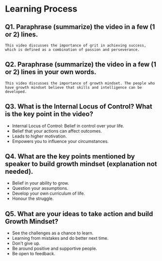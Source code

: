 # Learning Process

## Q1. Paraphrase (summarize) the video in a few (1 or 2) lines.
    This video discusses the importance of grit in achieving success, which is defined as a combination of passion and perseverance.
	
## Q2. Paraphrase (summarize) the video in a few (1 or 2) lines in your own words.
    This video discusses the importance of growth mindset. The people who have growth mindset believe that skills and intelligence can be developed.

## Q3. What is the Internal Locus of Control? What is the key point in the video?
   - Internal Locus of Control: Belief in control over your life.
   - Belief that your actions can affect outcomes.
   - Leads to higher motivation.
   - Empowers you to influence your circumstances. 

## Q4. What are the key points mentioned by speaker to build growth mindset (explanation not needed).
   - Belief in your ability to grow.
   - Question your assumptions.
   - Develop your own curriculum of life.
   - Honour the struggle.

## Q5. What are your ideas to take action and build Growth Mindset?
   - See the challenges as a chance to learn.
   - Learning from mistakes and do better next time.
   - Don't give up.
   - Be around positive and supportive people.
   - Be open to feedback.
  